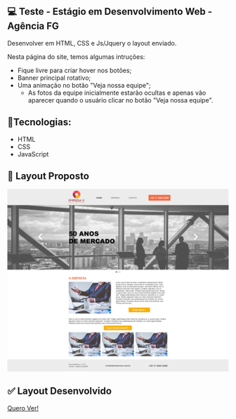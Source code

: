 ## 💻 Teste - Estágio em Desenvolvimento Web - Agência FG
<p>Desenvolver em HTML, CSS e Js/Jquery o layout enviado.</p>

<p>Nesta página do site, temos algumas intruções:

- Fique livre para criar hover nos botões;
- Banner principal rotativo;
- Uma animação no botão "Veja nossa equipe";
	- As fotos da equipe inicialmente estarão ocultas e apenas vão aparecer quando o usuário clicar no botão "Veja nossa equipe".
</p>


## 🚀Tecnologias: 
- HTML
- CSS
- JavaScript

## 👀 Layout Proposto
<img src="https://github.com/lucianatii/FG/blob/main/empresa-x-layout.jpg?raw=true">

## ✅ Layout Desenvolvido
<p><a href="https://lucianatii.github.io/FG/">Quero Ver!</a></p>
